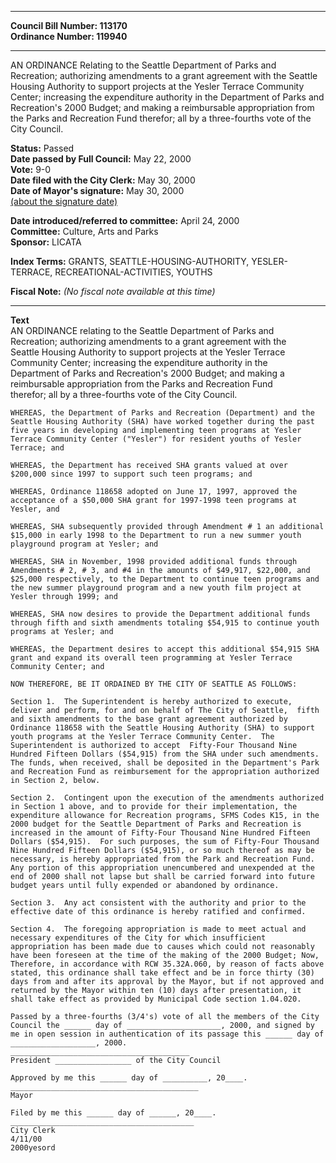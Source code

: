 * * * * *  
  
**Council Bill Number: [](#h0)[](#h2)113170**   
**Ordinance Number: 119940**  
  
* * * * *  
  
AN ORDINANCE Relating to the Seattle Department of Parks and Recreation; authorizing amendments to a grant agreement with the Seattle Housing Authority to support projects at the Yesler Terrace Community Center; increasing the expenditure authority in the Department of Parks and Recreation's 2000 Budget; and making a reimbursable appropriation from the Parks and Recreation Fund therefor; all by a three-fourths vote of the City Council.  
  
**Status:** Passed   
**Date passed by Full Council:** May 22, 2000   
**Vote:** 9-0   
**Date filed with the City Clerk:** May 30, 2000   
**Date of Mayor's signature:** May 30, 2000   
[(about the signature date)](/~public/approvaldate.htm)   
  
  
**Date introduced/referred to committee:** April 24, 2000   
**Committee:** Culture, Arts and Parks   
**Sponsor:** LICATA   
  
**Index Terms:** GRANTS, SEATTLE-HOUSING-AUTHORITY, YESLER-TERRACE, RECREATIONAL-ACTIVITIES, YOUTHS  
  
**Fiscal Note:** *(No fiscal note available at this time)*  
  
* * * * *  
  
**Text**  
    AN ORDINANCE relating to the Seattle Department of Parks and  
    Recreation; authorizing amendments to a grant agreement with the  
    Seattle Housing Authority to support projects at the Yesler Terrace  
    Community Center; increasing the expenditure authority in the  
    Department of Parks and Recreation's 2000 Budget; and making a  
    reimbursable appropriation from the Parks and Recreation Fund  
    therefor; all by a three-fourths vote of the City Council.  
  
    WHEREAS, the Department of Parks and Recreation (Department) and the  
    Seattle Housing Authority (SHA) have worked together during the past  
    five years in developing and implementing teen programs at Yesler  
    Terrace Community Center ("Yesler") for resident youths of Yesler  
    Terrace; and  
  
    WHEREAS, the Department has received SHA grants valued at over  
    $200,000 since 1997 to support such teen programs; and  
  
    WHEREAS, Ordinance 118658 adopted on June 17, 1997, approved the  
    acceptance of a $50,000 SHA grant for 1997-1998 teen programs at  
    Yesler, and  
  
    WHEREAS, SHA subsequently provided through Amendment # 1 an additional  
    $15,000 in early 1998 to the Department to run a new summer youth  
    playground program at Yesler; and  
  
    WHEREAS, SHA in November, 1998 provided additional funds through  
    Amendments # 2, # 3, and #4 in the amounts of $49,917, $22,000, and  
    $25,000 respectively, to the Department to continue teen programs and  
    the new summer playground program and a new youth film project at  
    Yesler through 1999; and  
  
    WHEREAS, SHA now desires to provide the Department additional funds  
    through fifth and sixth amendments totaling $54,915 to continue youth  
    programs at Yesler; and  
  
    WHEREAS, the Department desires to accept this additional $54,915 SHA  
    grant and expand its overall teen programming at Yesler Terrace  
    Community Center; and  
  
    NOW THEREFORE, BE IT ORDAINED BY THE CITY OF SEATTLE AS FOLLOWS:  
  
    Section 1.  The Superintendent is hereby authorized to execute,  
    deliver and perform, for and on behalf of The City of Seattle,  fifth  
    and sixth amendments to the base grant agreement authorized by  
    Ordinance 118658 with the Seattle Housing Authority (SHA) to support  
    youth programs at the Yesler Terrace Community Center.  The  
    Superintendent is authorized to accept  Fifty-Four Thousand Nine  
    Hundred Fifteen Dollars ($54,915) from the SHA under such amendments.  
    The funds, when received, shall be deposited in the Department's Park  
    and Recreation Fund as reimbursement for the appropriation authorized  
    in Section 2, below.  
  
    Section 2.  Contingent upon the execution of the amendments authorized  
    in Section 1 above, and to provide for their implementation, the  
    expenditure allowance for Recreation programs, SFMS Codes K15, in the  
    2000 budget for the Seattle Department of Parks and Recreation is  
    increased in the amount of Fifty-Four Thousand Nine Hundred Fifteen  
    Dollars ($54,915).  For such purposes, the sum of Fifty-Four Thousand  
    Nine Hundred Fifteen Dollars ($54,915), or so much thereof as may be  
    necessary, is hereby appropriated from the Park and Recreation Fund.  
    Any portion of this appropriation unencumbered and unexpended at the  
    end of 2000 shall not lapse but shall be carried forward into future  
    budget years until fully expended or abandoned by ordinance.  
  
    Section 3.  Any act consistent with the authority and prior to the  
    effective date of this ordinance is hereby ratified and confirmed.  
  
    Section 4.  The foregoing appropriation is made to meet actual and  
    necessary expenditures of the City for which insufficient  
    appropriation has been made due to causes which could not reasonably  
    have been foreseen at the time of the making of the 2000 Budget; Now,  
    Therefore, in accordance with RCW 35.32A.060, by reason of facts above  
    stated, this ordinance shall take effect and be in force thirty (30)  
    days from and after its approval by the Mayor, but if not approved and  
    returned by the Mayor within ten (10) days after presentation, it  
    shall take effect as provided by Municipal Code section 1.04.020.  
  
    Passed by a three-fourths (3/4's) vote of all the members of the City  
    Council the ______ day of _____________________, 2000, and signed by  
    me in open session in authentication of its passage this ______ day of  
    ___________________, 2000.  
    ________________________________________  
    President _________________ of the City Council  
  
    Approved by me this ______ day of __________, 20____.  
    __________________________________________  
    Mayor  
  
    Filed by me this ______ day of ______, 20____.  
    _________________________________________  
    City Clerk  
    4/11/00  
    2000yesord  
